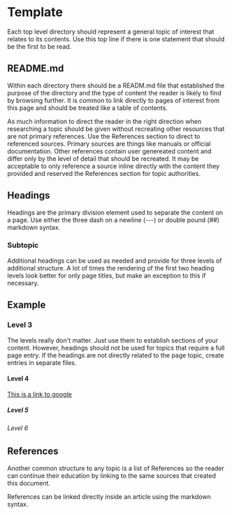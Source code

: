 Template
===

Each top level directory should represent a general topic of interest that relates to its contents. Use this top line if there is one statement that should be the first to be read.

README<span>.</span>md
---
Within each directory there should be a READM<span>.</span>md file that established the purpose of the directory and the type of content the reader is likely to find by browsing further. It is common to link directly to pages of interest from this page and should be treated like a table of contents.

As much information to direct the reader in the right direction when researching a topic should be given without recreating other resources that are not primary references. Use the References section to direct to referenced sources. Primary sources are things like manuals or official documentation. Other references contain user genereated content and differ only by the level of detail that should be recreated. It may be acceptable to only reference a source inline directly with the content they provided and reserved the References section for topic authorities.

Headings
---
Headings are the primary division element used to separate the content on a page. Use either the three dash on a newline (---) or double pound (##) markdown syntax.

### Subtopic
Additional headings can be used as needed and provide for three levels of additional structure. A lot of times the rendering of the first two heading levels look better for only page titles, but make an exception to this if necessary.

## Example
### Level 3
The levels really don't matter. Just use them to establish sections of your content. However, headings should not be used for topics that require a full page entry. If the headings are not directly related to the page topic, create entries in separate files.
#### Level 4
[This is a link to google][1]
##### Level 5
###### Level 6


References
---
Another common structure to any topic is a list of References so the reader can continue their education by linking to the same sources that created this document.

References can be linked directly inside an article using the markdown syntax.

[1]: http://google.com
